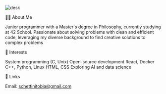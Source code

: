 ![desk](https://github.com/user-attachments/assets/a2035084-53db-48b2-91b4-4ed5aedd5ac1)

👨‍💻 About Me

Junior programmer with a Master's degree in Philosophy, currently studying at 42 School. Passionate about solving problems with clean and efficient code, leveraging my diverse background to find creative solutions to complex problems

🌟 Interests

System programming (C, Unix)
Open-source development
React, Docker
C++, Python, Linux
HTML, CSS
Exploring AI and data science

🔗 Links

Email: schettinitobia@gmail.com
